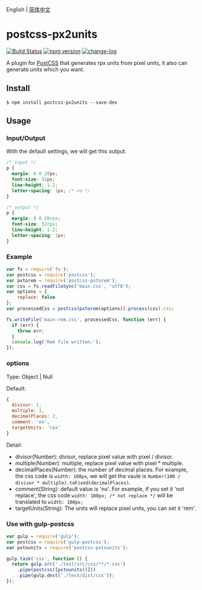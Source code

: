 English | [简体中文](./README_CN.md)

# postcss-px2units

[![Build Status](https://travis-ci.org/yingye/postcss-px2units.svg?branch=master)](https://travis-ci.org/yingye/postcss-px2units)
[![npm version](https://badge.fury.io/js/postcss-px2units.svg)](https://badge.fury.io/js/postcss-px2units)
[![change-log](https://img.shields.io/badge/changelog-md-blue.svg)](https://github.com/yingye/postcss-px2units/blob/master/CHANGELOG.md)

A plugin for [PostCSS](https://github.com/ai/postcss) that generates rpx units from pixel units, it also can generate units which you want.

## Install

```
$ npm install postcss-px2units --save-dev
```

## Usage

### Input/Output

With the default settings, we will get this output.

```css
/* input */
p {
  margin: 0 0 20px;
  font-size: 32px;
  line-height: 1.2;
  letter-spacing: 1px; /* no */
}

/* output */
p {
  margin: 0 0 20rpx;
  font-size: 32rpx;
  line-height: 1.2;
  letter-spacing: 1px;
}
```

### Example

```js
var fs = require('fs');
var postcss = require('postcss');
var pxtorem = require('postcss-pxtorem');
var css = fs.readFileSync('main.css', 'utf8');
var options = {
    replace: false
};
var processedCss = postcss(pxtorem(options)).process(css).css;

fs.writeFile('main-rem.css', processedCss, function (err) {
  if (err) {
    throw err;
  }
  console.log('Rem file written.');
});
```

### options

Type: Object | Null

Default:

```js
{
  divisor: 1,
  multiple: 1,
  decimalPlaces: 2,
  comment: 'no',
  targetUnits: 'rpx'
}
```

Detail:

- divisor(Number): divisor, replace pixel value with pixel / divisor.
- multiple(Number): multiple, replace pixel value with pixel * multiple.
- decimalPlaces(Number): the number of decimal places. For example, the css code is `width: 100px`, we will get the vaule is `Number(100 / divisor * multiple).toFixed(decimalPlaces)`.
- comment(String): default value is 'no'. For example, if you set it 'not replace', the css code `width: 100px; /* not replace */` will be translated to `width: 100px;`
- targetUnits(String): The units will replace pixel units, you can set it 'rem'.

### Use with gulp-postcss

```js
var gulp = require('gulp');
var postcss = require('gulp-postcss');
var pxtounits = require('postcss-pxtounits');

gulp.task('css', function () {
  return gulp.src('./test/src/css/**/*.css')
    .pipe(postcss([pxtounits()]))
    .pipe(gulp.dest('./test/dist/css'));
});
```
